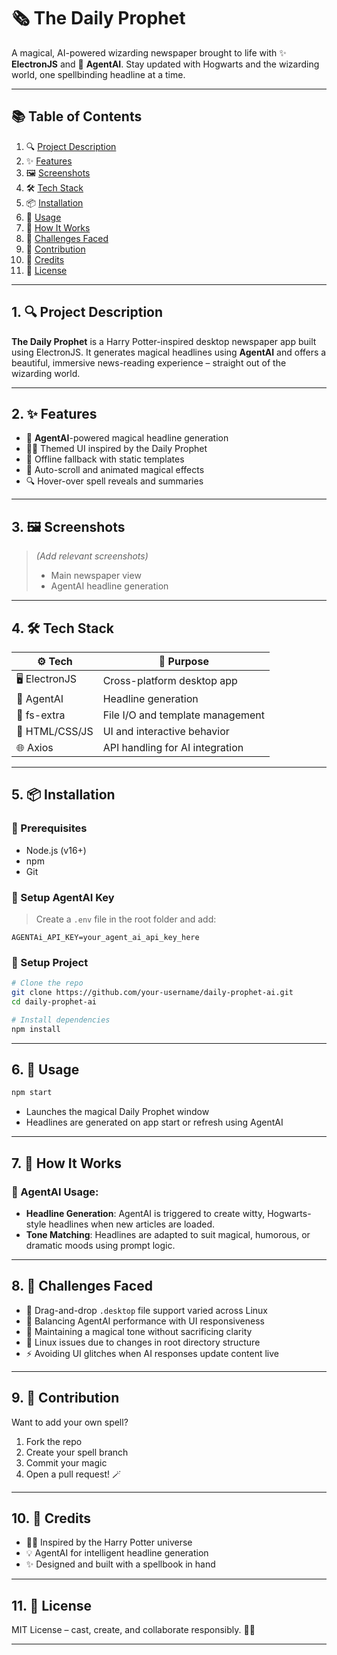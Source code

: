 
# 🗞️ The Daily Prophet  
A magical, AI-powered wizarding newspaper brought to life with ✨ **ElectronJS** and 🧠 **AgentAI**. Stay updated with Hogwarts and the wizarding world, one spellbinding headline at a time.

---

## 📚 Table of Contents  
1. 🔍 [Project Description](#1-project-description)  
2. ✨ [Features](#2-features)  
3. 🖼️ [Screenshots](#3-screenshots)  
4. 🛠️ [Tech Stack](#4-tech-stack)  
5. 📦 [Installation](#5-installation)  
6. 🧪 [Usage](#6-usage)  
7. 🧠 [How It Works](#7-how-it-works)  
8. 🧩 [Challenges Faced](#8-challenges-faced)  
9. 🤝 [Contribution](#9-contribution)  
10. 🙌 [Credits](#10-credits)  
11. 📄 [License](#11-license)

---

## 1. 🔍 Project Description

**The Daily Prophet** is a Harry Potter-inspired desktop newspaper app built using ElectronJS. It generates magical headlines using **AgentAI** and offers a beautiful, immersive news-reading experience – straight out of the wizarding world.

---

## 2. ✨ Features

- 🧠 **AgentAI**-powered magical headline generation  
- 🧙‍♂️ Themed UI inspired by the Daily Prophet  
- 🧳 Offline fallback with static templates  
- 🧭 Auto-scroll and animated magical effects  
- 🔍 Hover-over spell reveals and summaries

---

## 3. 🖼️ Screenshots

> *(Add relevant screenshots)*  
> - Main newspaper view  
> - AgentAI headline generation  

---

## 4. 🛠️ Tech Stack

| ⚙️ Tech        | 🔧 Purpose                             |
|---------------|----------------------------------------|
| 🖥️ ElectronJS  | Cross-platform desktop app             |
| 🤖 AgentAI     | Headline generation                    |
| 💾 fs-extra    | File I/O and template management       |
| 🎨 HTML/CSS/JS | UI and interactive behavior            |
| 🌐 Axios       | API handling for AI integration        |

---

## 5. 📦 Installation

### 🛑 Prerequisites

- Node.js (v16+)  
- npm  
- Git  

### 🔐 Setup AgentAI Key

> Create a `.env` file in the root folder and add:

```env
AGENTAi_API_KEY=your_agent_ai_api_key_here
```

### 🚀 Setup Project

```bash
# Clone the repo
git clone https://github.com/your-username/daily-prophet-ai.git
cd daily-prophet-ai

# Install dependencies
npm install
```

---

## 6. 🧪 Usage

```bash
npm start
```

- Launches the magical Daily Prophet window  
- Headlines are generated on app start or refresh using AgentAI

---

## 7. 🧠 How It Works

### 🤖 AgentAI Usage:

- **Headline Generation**: AgentAI is triggered to create witty, Hogwarts-style headlines when new articles are loaded.  
- **Tone Matching**: Headlines are adapted to suit magical, humorous, or dramatic moods using prompt logic.  

---

## 8. 🧩 Challenges Faced

- 🐧 Drag-and-drop `.desktop` file support varied across Linux  
- 🧠 Balancing AgentAI performance with UI responsiveness  
- 💬 Maintaining a magical tone without sacrificing clarity  
- 📂 Linux issues due to changes in root directory structure  
- ⚡ Avoiding UI glitches when AI responses update content live

---

## 9. 🤝 Contribution

Want to add your own spell?  
1. Fork the repo  
2. Create your spell branch  
3. Commit your magic  
4. Open a pull request! 🪄

---

## 10. 🙌 Credits

- 🧙‍♀️ Inspired by the Harry Potter universe  
- 💡 AgentAI for intelligent headline generation  
- ✨ Designed and built with a spellbook in hand

---

## 11. 📄 License

MIT License – cast, create, and collaborate responsibly. 🧙‍♂️

---
